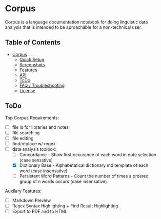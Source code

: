 # Corpus

Corpus is a language documentation notebook for doing linguistic data analysis that is intended to be aproachable for a non-technical user.

## Table of Contents
 - [Corpus](#corpus)
	- [Quick Setup](#quick-setup)
	- [Screenshots](#screenshots)
	- [Features](#features)
	- [API](#api)
	- [ToDo](#todo)
	- [FAQ / Troubleshooting](#faq--troubleshooting)
	- [License](#license)

## ToDo	
Top Corpus Requirements:

  - [ ] file io for libraries and notes
  - [ ] file searching
  - [ ] file editing
  - [ ] find/replace w/ regex
  - [ ] data analysis toolbox:
    - [ ] Concordance - Show first occurance of each word in note selection (case sensative)
    - [x] Dictionary Base - Alphabetatical dictionary md template of each word (case insensative)
    - [ ] Persistent Word Patterns - Count the number of times a ordered group of n words occurs (case insensative)

Auxilary Features:
  - [ ] Markdown Preview
  - [ ] Regex Syntax Highlighting + Find Result Highlighting
  - [ ] Export to PDF and to HTML
